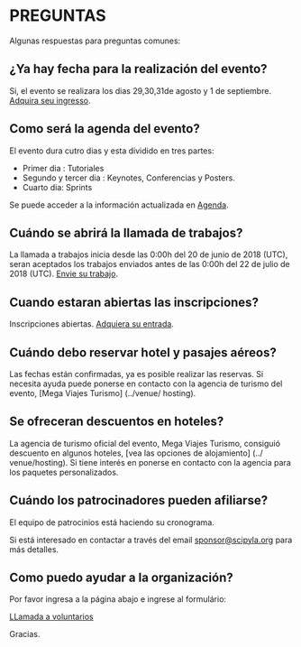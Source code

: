 PREGUNTAS
=========

Algunas respuestas para preguntas comunes:

¿Ya hay fecha para la realización del evento?
---------------------------------------------

Si, el evento se realizara los dias 29,30,31de agosto y 1 de septiembre. [Adquira seu ingresso](https://scipyla2018.eventbrite.com.br).

Como será  la agenda del evento?
--------------------------------

El evento dura cutro dias y esta dividido en tres partes:

- Primer dia : Tutoriales
- Segundo y tercer dia : Keynotes, Conferencias y Posters.
- Cuarto dia: Sprints

Se puede acceder a la información actualizada en [Agenda](../agenda).

Cuándo se abrirá la llamada de trabajos?
----------------------------------------

La llamada a trabajos inicia desde  las   0:00h del 20 de junio de 2018 (UTC), seran aceptados los  trabajos enviados antes de  las  0:00h del 22 de julio de 2018 (UTC). [Envie su trabajo](https://www.papercall.io/scipyla2018).

Cuando estaran abiertas las inscripciones?
------------------------------------------

Inscripciones abiertas. [Adquiera su entrada](https://scipyla2018.eventbrite.com.br).

Cuándo debo reservar hotel y pasajes aéreos?
--------------------------------------------

Las fechas están confirmadas, ya es posible realizar las reservas. Si necesita ayuda puede ponerse en contacto con la agencia de turismo del evento, [Mega Viajes Turismo] (../venue/ hosting).

Se ofreceran descuentos en hoteles?
-----------------------------------

La agencia de turismo oficial del evento, Mega Viajes Turismo, consiguió descuento en algunos hoteles, [vea las opciones de alojamiento] (../ venue/hosting). Si tiene interés en ponerse en contacto con la agencia para los paquetes personalizados.

Cuándo los patrocinadores pueden afiliarse?
-------------------------------------------

El equipo de patrocinios  está haciendo su cronograma.

Si está interesado en contactar a través del email sponsor@scipyla.org para más detalles.

Como puedo ayudar a la organización?
------------------------------------

Por favor ingresa  a la página abajo e ingrese al formulário:

[LLamada a voluntarios](../help)

Gracias.
